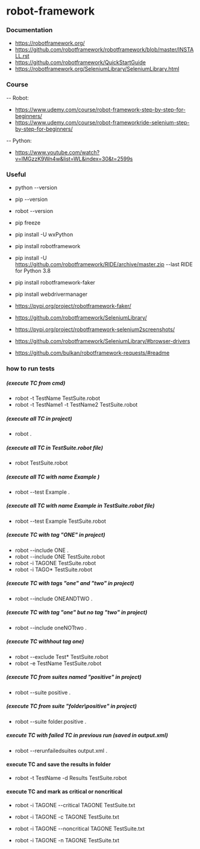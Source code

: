 # robot-framework

### Documentation
 - https://robotframework.org/
 - https://github.com/robotframework/robotframework/blob/master/INSTALL.rst
 - https://github.com/robotframework/QuickStartGuide
 - https://robotframework.org/SeleniumLibrary/SeleniumLibrary.html

### Course
 -- Robot:
 - https://www.udemy.com/course/robot-framework-step-by-step-for-beginners/
 - https://www.udemy.com/course/robot-frameworkride-selenium-step-by-step-for-beginners/
 
 -- Python:
 - https://www.youtube.com/watch?v=IMGzzK9Wn4w&list=WL&index=30&t=2599s

### Useful
 - python --version
 - pip --version
 - robot --version

 - pip freeze
 - pip install -U wxPython
 - pip install robotframework
 - pip install -U https://github.com/robotframework/RIDE/archive/master.zip --last RIDE for Python 3.8
 - pip install robotframework-faker
 - pip install webdrivermanager
 
 - https://pypi.org/project/robotframework-faker/
 - https://github.com/robotframework/SeleniumLibrary/
 - https://pypi.org/project/robotframework-selenium2screenshots/
 - https://github.com/robotframework/SeleniumLibrary/#browser-drivers
 - https://github.com/bulkan/robotframework-requests/#readme
 
### how to run tests
##### (execute TC from cmd)
 - robot -t TestName TestSuite.robot
 - robot -t TestName1 -t TestName2 TestSuite.robot
 
##### (execute all TC in project)
 - robot . 
 
##### (execute all TC in TestSuite.robot file)
 - robot TestSuite.robot 
 
##### (execute all TC with name Example )
 - robot --test Example . 
 
##### (execute all TC with name Example in TestSuite.robot file)
 - robot --test Example TestSuite.robot 
 
##### (execute TC with tag "ONE" in project)
 - robot --include ONE .
 - robot --include ONE TestSuite.robot     
 - robot -i TAGONE TestSuite.robot
 - robot -i TAGO* TestSuite.robot
 
##### (execute TC with tags "one" and "two" in project)
 - robot --include ONEANDTWO .    
 
##### (execute TC with tag "one" but no tag "two" in project)
 - robot --include oneNOTtwo .
 
##### (execute TC withhout tag one)
 - robot --exclude Test* TestSuite.robot
 - robot -e TestName TestSuite.robot
 
##### (execute TC from suites named "positive" in project)
 - robot --suite positive .
 
##### (execute TC from suite "folder\positive" in project)
 - robot --suite folder.positive .
 
##### execute TC with failed TC in previous run (saved in output.xml)
 - robot --rerunfailedsuites output.xml . 
 
#### execute TC and save the results in folder
 - robot -t TestName -d Results TestSuite.robot
 
#### execute TC and mark as critical or noncritical
 - robot -i TAGONE --critical TAGONE TestSuite.txt
 - robot -i TAGONE -c TAGONE TestSuite.txt
 
 - robot -i TAGONE --noncritical TAGONE TestSuite.txt
 - robot -i TAGONE -n TAGONE TestSuite.txt
